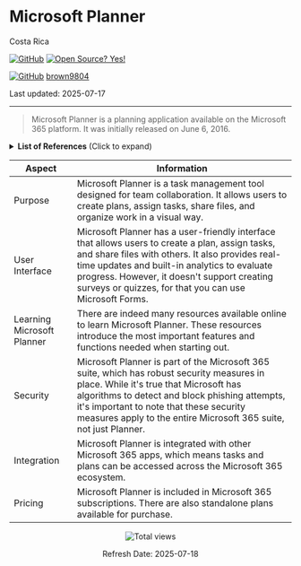 # Microsoft Planner 

Costa Rica

[![GitHub](https://badgen.net/badge/icon/github?icon=github&label)](https://github.com) [![Open Source? Yes!](https://badgen.net/badge/Open%20Source%20%3F/Yes%21/blue?icon=github)](https://github.com/Naereen/badges/)

[![GitHub](https://img.shields.io/badge/--181717?logo=github&logoColor=ffffff)](https://github.com/)
[brown9804](https://github.com/brown9804)

Last updated: 2025-07-17

----------

> Microsoft Planner is a planning application available on the Microsoft 365 platform. It was initially released on June 6, 2016. 

<details>
<summary><b>List of References</b> (Click to expand)</summary>

- [Microsoft Planner Quick Tips](https://www.linkedin.com/learning/microsoft-planner-quick-tips/saving-time-in-microsoft-planner?u=2095204)

</details>

| Aspect | Information |
| -------- | -------- |
| Purpose | Microsoft Planner is a task management tool designed for team collaboration. It allows users to create plans, assign tasks, share files, and organize work in a visual way. |
| User Interface | Microsoft Planner has a user-friendly interface that allows users to create a plan, assign tasks, and share files with others. It also provides real-time updates and built-in analytics to evaluate progress. However, it doesn't support creating surveys or quizzes, for that you can use Microsoft Forms. |
| Learning Microsoft Planner | There are indeed many resources available online to learn Microsoft Planner. These resources introduce the most important features and functions needed when starting out. |
| Security | Microsoft Planner is part of the Microsoft 365 suite, which has robust security measures in place. While it's true that Microsoft has algorithms to detect and block phishing attempts, it's important to note that these security measures apply to the entire Microsoft 365 suite, not just Planner. |
| Integration | Microsoft Planner is integrated with other Microsoft 365 apps, which means tasks and plans can be accessed across the Microsoft 365 ecosystem. |
| Pricing | Microsoft Planner is included in Microsoft 365 subscriptions. There are also standalone plans available for purchase. |

<!-- START BADGE -->
<div align="center">
  <img src="https://img.shields.io/badge/Total%20views-393-limegreen" alt="Total views">
  <p>Refresh Date: 2025-07-18</p>
</div>
<!-- END BADGE -->
